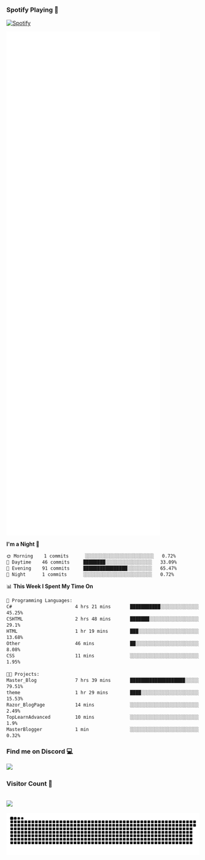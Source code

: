 ### Spotify Playing 🎵
[![Spotify](https://spotify-livestats-callme-milad.vercel.app/api/spotify)](https://open.spotify.com/user/314mrt6dxn5cqoxklh3thbwlr6by)

<img align="center" src="/github-metrics.svg" alt="Metrics" width="400">

<!--START_SECTION:waka-->
**I'm a Night 🦉** 

```text
🌞 Morning    1 commits      ░░░░░░░░░░░░░░░░░░░░░░░░░   0.72% 
🌆 Daytime    46 commits     ████████░░░░░░░░░░░░░░░░░   33.09% 
🌃 Evening    91 commits     ████████████████░░░░░░░░░   65.47% 
🌙 Night      1 commits      ░░░░░░░░░░░░░░░░░░░░░░░░░   0.72%

```


📊 **This Week I Spent My Time On** 

```text
💬 Programming Languages: 
C#                       4 hrs 21 mins       ███████████░░░░░░░░░░░░░░   45.25% 
CSHTML                   2 hrs 48 mins       ███████░░░░░░░░░░░░░░░░░░   29.1% 
HTML                     1 hr 19 mins        ███░░░░░░░░░░░░░░░░░░░░░░   13.68% 
Other                    46 mins             ██░░░░░░░░░░░░░░░░░░░░░░░   8.08% 
CSS                      11 mins             ░░░░░░░░░░░░░░░░░░░░░░░░░   1.95%

🐱‍💻 Projects: 
Master_Blog              7 hrs 39 mins       ████████████████████░░░░░   79.51% 
theme                    1 hr 29 mins        ████░░░░░░░░░░░░░░░░░░░░░   15.53% 
Razor_BlogPage           14 mins             ░░░░░░░░░░░░░░░░░░░░░░░░░   2.49% 
TopLearnAdvanced         10 mins             ░░░░░░░░░░░░░░░░░░░░░░░░░   1.9% 
MasterBlogger            1 min               ░░░░░░░░░░░░░░░░░░░░░░░░░   0.32%

```


<!--END_SECTION:waka-->

### Find me on Discord 💻
<a href="https://discord.gg/t35EjYprS6" rel="nofollow"> 
  <img src="https://discord.c99.nl/widget/theme-3/977957889358573609.png" data-canonical-src="https://discord.c99.nl/widget/theme-3/977957889358573609.png" style="max-width: 100%;"></a>

### Visitor Count 🔢
<p align="left"> 
  <br>
  <img src="https://profile-counter.glitch.me/callme-devil/count.svg" />
</p>

<img src="https://github.com/callme-devil/callme-devil/blob/output/github-contribution-grid-snake.svg" alt="snake" style="max-width: 100%;">

